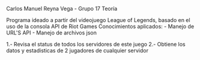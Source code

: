 Carlos Manuel Reyna Vega - Grupo 17 Teoría

Programa ideado a partir del videojuego League of Legends, basado en el uso de la consola API de Riot Games
Conocimientos aplicados:
             - Manejo de URL'S API
             - Manejo de archivos json

1.- Revisa el status de todos los servidores de este juego
2.- Obtiene los datos y estadisticas de 2 jugadores de cualquier servidor
